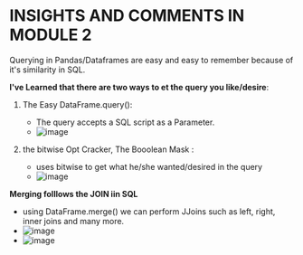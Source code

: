 # INSIGHTS AND COMMENTS IN MODULE 2

Querying in Pandas/Dataframes are easy and easy to remember because of it's similarity in SQL.

**I've Learned that there are two ways to et the query you like/desire**:
1. The Easy DataFrame.query():
   - The query accepts a SQL script as a Parameter.
   - ![image](https://github.com/KurtyMittens/CPE311_CTwithPy/assets/134671520/efa2b090-3238-42fe-9b61-3775699274c8)

2. the bitwise Opt Cracker, The Booolean Mask :
   - uses bitwise to get what he/she wanted/desired in the query
   -  ![image](https://github.com/KurtyMittens/CPE311_CTwithPy/assets/134671520/3759258b-bd2a-48d9-a69a-a482493b2943)

**Merging folllows the JOIN iin SQL**
- using DataFrame.merge() we can perform JJoins such as left, right, inner joins and many more.
- ![image](https://github.com/KurtyMittens/CPE311_CTwithPy/assets/134671520/46cbd53a-6cb3-4908-943f-5a1fac9cf026)
- ![image](https://github.com/KurtyMittens/CPE311_CTwithPy/assets/134671520/b6342607-77e7-452a-9590-2fb752da8c3d)

